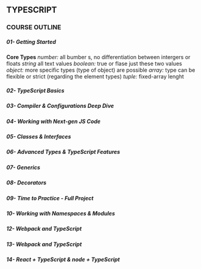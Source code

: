 ## TYPESCRIPT ##

### COURSE OUTLINE ###

##### 01- Getting Started #####
**Core Types**
*number:* all bumber s, no differentiation between intergers or floats
*string* all text values
*boolean:* true or flase just these two values
*object:* more specific types (type of object) are possible
*array:* type can be flexible or strict (regarding the element types)
*tuple:* fixed-array lenght
##### 02- TypeScript Basics #####
##### 03- Compiler & Configurations Deep Dive #####
##### 04- Working with Next-gen JS Code #####
##### 05- Classes & Interfaces #####
##### 06- Advanced Types & TypeScript Features #####
##### 07- Generics #####
##### 08- Decorators #####
##### 09- Time to Practice - Full Project #####
##### 10- Working with Namespaces & Modules #####
##### 12- Webpack and TypeScript #####
##### 13- Webpack and TypeScript #####
##### 14- React + TypeScript & node + TypeScript #####
